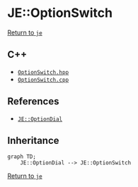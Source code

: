 # JE::OptionSwitch

[Return to `je`](/docs/je.md)

## C++

- [`OptionSwitch.hpp`](/src/je/OptionSwitch.hpp)
- [`OptionSwitch.cpp`](/src/je/OptionSwitch.cpp)

## References

- [`JE::OptionDial`](/docs/je/OptionDial.md)

## Inheritance

```mermaid
graph TD;
    JE::OptionDial --> JE::OptionSwitch
```

[Return to `je`](/docs/je.md)